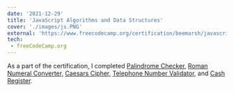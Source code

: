 ```yaml
---
date: '2021-12-29'
title: 'JavaScript Algorithms and Data Structures'
cover: './images/js.PNG'
external: 'https://www.freecodecamp.org/certification/beemarsh/javascript-algorithms-and-data-structures'
tech:
 - freeCodeCamp.org
---
```


As a part of the certification, I completed [Palindrome Checker,](https://www.freecodecamp.org/learn/javascript-algorithms-and-data-structures/javascript-algorithms-and-data-structures-projects/palindrome-checker) [Roman Numeral Converter,](https://www.freecodecamp.org/learn/javascript-algorithms-and-data-structures/javascript-algorithms-and-data-structures-projects/roman-numeral-converter) [Caesars Cipher,](https://www.freecodecamp.org/learn/javascript-algorithms-and-data-structures/javascript-algorithms-and-data-structures-projects/caesars-cipher) [Telephone Number Validator,](https://www.freecodecamp.org/learn/javascript-algorithms-and-data-structures/javascript-algorithms-and-data-structures-projects/telephone-number-validator) and [Cash Register](https://www.freecodecamp.org/learn/javascript-algorithms-and-data-structures/javascript-algorithms-and-data-structures-projects/telephone-number-validator).